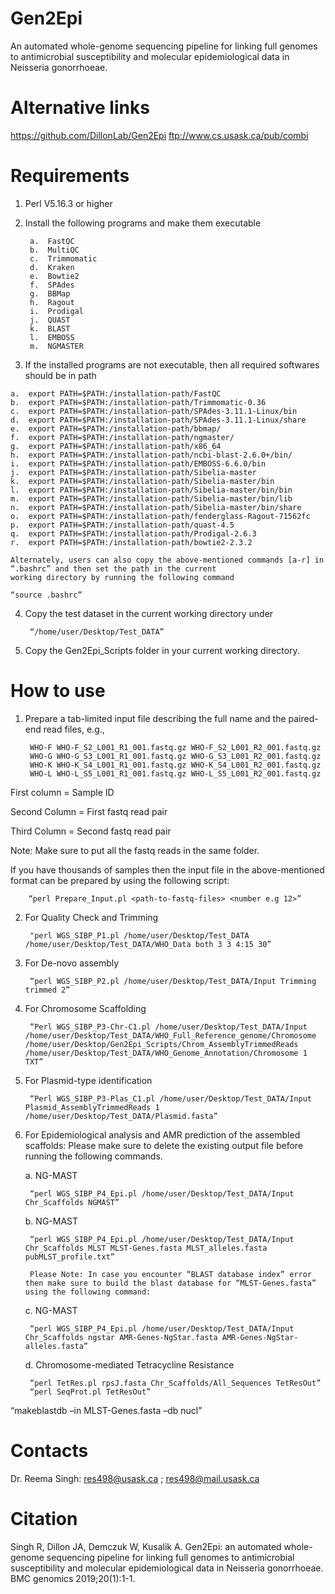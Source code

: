 # Gen2Epi
An automated whole-genome sequencing pipeline for linking full genomes to antimicrobial susceptibility and molecular epidemiological data in Neisseria gonorrhoeae.

# Alternative links

https://github.com/DillonLab/Gen2Epi
ftp://www.cs.usask.ca/pub/combi 

# Requirements

1. Perl V5.16.3 or higher
2. Install the following programs and make them executable

        a.	FastQC 
        b.	MultiQC
        c.	Trimmomatic
        d.	Kraken
        e.	Bowtie2
        f.	SPAdes
        g.	BBMap
        h.	Ragout
        i.	Prodigal
        j.	QUAST
        k.	BLAST
        l.	EMBOSS
        m.	NGMASTER
  
  3. If the installed programs are not executable, then all required softwares should be in path
  
    a.	export PATH=$PATH:/installation-path/FastQC
    b.	export PATH=$PATH:/installation-path/Trimmomatic-0.36
    c.	export PATH=$PATH:/installation-path/SPAdes-3.11.1-Linux/bin
    d.	export PATH=$PATH:/installation-path/SPAdes-3.11.1-Linux/share
    e.	export PATH=$PATH:/installation-path/bbmap/
    f.	export PATH=$PATH:/installation-path/ngmaster/
    g.	export PATH=$PATH:/installation-path/x86_64
    h.	export PATH=$PATH:/installation-path/ncbi-blast-2.6.0+/bin/
    i.	export PATH=$PATH:/installation-path/EMBOSS-6.6.0/bin
    j.	export PATH=$PATH:/installation-path/Sibelia-master
    k.	export PATH=$PATH:/installation-path/Sibelia-master/bin
    l.	export PATH=$PATH:/installation-path/Sibelia-master/bin/bin
    m.	export PATH=$PATH:/installation-path/Sibelia-master/bin/lib
    n.	export PATH=$PATH:/installation-path/Sibelia-master/bin/share
    o.	export PATH=$PATH:/installation-path/fenderglass-Ragout-71562fc
    p.	export PATH=$PATH:/installation-path/quast-4.5
    q.	export PATH=$PATH:/installation-path/Prodigal-2.6.3
    r.	export PATH=$PATH:/installation-path/bowtie2-2.3.2
    
    Alternately, users can also copy the above-mentioned commands [a-r] in “.bashrc” and then set the path in the current 
    working directory by running the following command
  
  	“source .bashrc” 

4. Copy the test dataset in the current working directory under

        “/home/user/Desktop/Test_DATA”
        
5. Copy the Gen2Epi_Scripts folder in your current working directory.

# How to use

1. Prepare a tab-limited input file describing the full name and the paired-end read files, e.g.,

        WHO-F WHO-F_S2_L001_R1_001.fastq.gz WHO-F_S2_L001_R2_001.fastq.gz
        WHO-G WHO-G_S3_L001_R1_001.fastq.gz WHO-G_S3_L001_R2_001.fastq.gz
        WHO-K WHO-K_S4_L001_R1_001.fastq.gz WHO-K_S4_L001_R2_001.fastq.gz
        WHO-L WHO-L_S5_L001_R1_001.fastq.gz WHO-L_S5_L001_R2_001.fastq.gz
        
First column = Sample ID

Second Column = First fastq read pair

Third Column = Second fastq read pair

Note: Make sure to put all the fastq reads in the same folder.

If you have thousands of samples then the input file in the above-mentioned format can be prepared by using the following script:      

        “perl Prepare_Input.pl <path-to-fastq-files> <number e.g 12>”
        
2. For Quality Check and Trimming

        "perl WGS_SIBP_P1.pl /home/user/Desktop/Test_DATA /home/user/Desktop/Test_DATA/WHO_Data both 3 3 4:15 30”
        
3. For De-novo assembly   

        “perl WGS_SIBP_P2.pl /home/user/Desktop/Test_DATA/Input Trimming trimmed 2”
        
4. For Chromosome Scaffolding 

        “Perl WGS_SIBP_P3-Chr-C1.pl /home/user/Desktop/Test_DATA/Input /home/user/Desktop/Test_DATA/WHO_Full_Reference_genome/Chromosome /home/user/Desktop/Gen2Epi_Scripts/Chrom_AssemblyTrimmedReads /home/user/Desktop/Test_DATA/WHO_Genome_Annotation/Chromosome 1 TXT”
        
5. For Plasmid-type identification 

        “Perl WGS_SIBP_P3-Plas_C1.pl /home/user/Desktop/Test_DATA/Input Plasmid_AssemblyTrimmedReads 1 /home/user/Desktop/Test_DATA/Plasmid.fasta”
        
6. For Epidemiological analysis and AMR prediction of the assembled scaffolds: Please make sure to delete the existing output file before running the following commands. 

      a. NG-MAST
      
        “perl WGS_SIBP_P4_Epi.pl /home/user/Desktop/Test_DATA/Input Chr_Scaffolds NGMAST”
        
      b. NG-MAST
      
        “perl WGS_SIBP_P4_Epi.pl /home/user/Desktop/Test_DATA/Input Chr_Scaffolds MLST MLST-Genes.fasta MLST_alleles.fasta pubMLST_profile.txt”

        Please Note: In case you encounter “BLAST database index” error then make sure to build the blast database for “MLST-Genes.fasta” using the following command:
        
     c. NG-MAST
     
        “perl WGS_SIBP_P4_Epi.pl /home/user/Desktop/Test_DATA/Input Chr_Scaffolds ngstar AMR-Genes-NgStar.fasta AMR-Genes-NgStar-alleles.fasta”

     d. Chromosome-mediated Tetracycline Resistance
     
        “perl TetRes.pl rpsJ.fasta Chr_Scaffolds/All_Sequences TetResOut”
        “perl SeqProt.pl TetResOut”


“makeblastdb –in MLST-Genes.fasta –db nucl”

# Contacts

Dr. Reema Singh: res498@usask.ca ; res498@mail.usask.ca 

# Citation

Singh R, Dillon JA, Demczuk W, Kusalik A. Gen2Epi: an automated whole-genome sequencing pipeline for linking full genomes to antimicrobial susceptibility and molecular epidemiological data in Neisseria gonorrhoeae. BMC genomics 2019;20(1):1-1.
        

